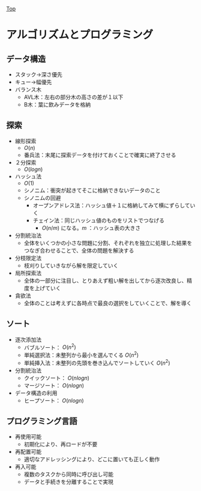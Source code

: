 [Top](../README.md)
# アルゴリズムとプログラミング
## データ構造
- スタック→深さ優先
- キュー→幅優先
- バランス木
  - AVL木：左右の部分木の高さの差が１以下
  - B木：葉に飲みデータを格納

## 探索
- 線形探索
  - $O(n)$
  - 番兵法：末尾に探索データを付けておくことで確実に終了させる
- ２分探索
  - $O(logn)$
- ハッシュ法 
  - $O(1)$
  - シノニム：衝突が起きてそこに格納できないデータのこと
  - シノニムの回避
    - オープンアドレス法：ハッシュ値＋１に格納してみて横にずらしていく
    - チェイン法：同じハッシュ値のものをリストでつなげる
      - $O(n/m)$ になる。$m$ ：ハッシュ表の大きさ
- 分割統治法
  - 全体をいくつかの小さな問題に分割、それぞれを独立に処理した結果をつなぎ合わせることで、全体の問題を解決する
- 分枝限定法
  - 枝刈りしていきながら解を限定していく
- 局所探索法
  - 全体の一部分に注目し、とりあえず粗い解を出してから逐次改良し、精度を上げていく
- 貪欲法
  - 全体のことは考えずに各時点で最良の選択をしていくことで、解を導く

## ソート
- 逐次添加法
  - バブルソート： $O(n^2)$
  - 単純選択法：未整列から最小を選んでくる $O(n^2)$
  - 単純挿入法：未整列の先頭を巻き込んでソートしていく $O(n^2)$
- 分割統治法
  - クイックソート： $O(nlogn)$
  - マージソート： $O(nlogn)$
- データ構造の利用
  - ヒープソート： $O(nlogn)$

## プログラミング言語
- 再使用可能
  - 初期化により、再ロードが不要
- 再配置可能
  - 適切なアドレッシングにより、どこに置いても正しく動作
- 再入可能
  - 複数のタスクから同時に呼び出し可能
  - データと手続きを分離することで実現